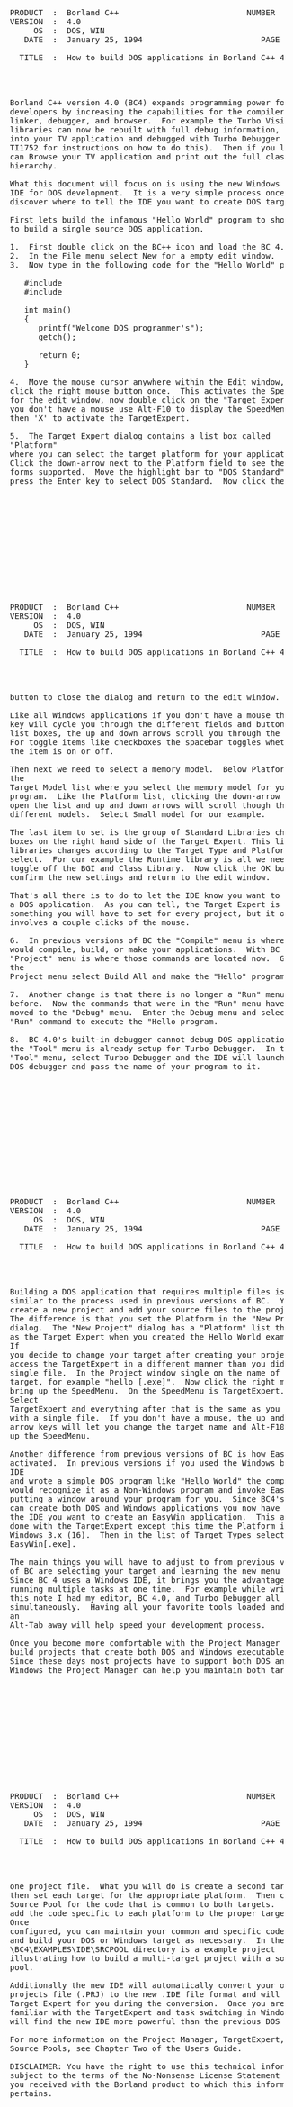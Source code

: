 <pre>






  PRODUCT  :  Borland C++                           NUMBER  :  1773
  VERSION  :  4.0
       OS  :  DOS, WIN
     DATE  :  January 25, 1994                         PAGE  :  1/4

    TITLE  :  How to build DOS applications in Borland C++ 4.0




  Borland C++ version 4.0 (BC4) expands programming power for DOS
  developers by increasing the capabilities for the compiler,
  linker, debugger, and browser.  For example the Turbo Vision
  libraries can now be rebuilt with full debug information, linked
  into your TV application and debugged with Turbo Debugger (see
  TI1752 for instructions on how to do this).  Then if you like you
  can Browse your TV application and print out the full class
  hierarchy.

  What this document will focus on is using the new Windows based
  IDE for DOS development.  It is a very simple process once you
  discover where to tell the IDE you want to create DOS targets.

  First lets build the infamous "Hello World" program to show how
  to build a single source DOS application.

  1.  First double click on the BC++ icon and load the BC 4.0 IDE.
  2.  In the File menu select New for a empty edit window.
  3.  Now type in the following code for the "Hello World" program.

     #include <stdio.h>
     #include <conio.h>

     int main()
     {
        printf("Welcome DOS programmer's");
        getch();

        return 0;
     }

  4.  Move the mouse cursor anywhere within the Edit window, and
  click the right mouse button once.  This activates the SpeedMenu
  for the edit window, now double click on the "Target Expert".  If
  you don't have a mouse use Alt-F10 to display the SpeedMenu
  then 'X' to activate the TargetExpert.

  5.  The Target Expert dialog contains a list box called
  "Platform"
  where you can select the target platform for your application.
  Click the down-arrow next to the Platform field to see the plat-
  forms supported.  Move the highlight bar to "DOS Standard" and
  press the Enter key to select DOS Standard.  Now click the OK













  PRODUCT  :  Borland C++                           NUMBER  :  1773
  VERSION  :  4.0
       OS  :  DOS, WIN
     DATE  :  January 25, 1994                         PAGE  :  2/4

    TITLE  :  How to build DOS applications in Borland C++ 4.0




  button to close the dialog and return to the edit window.

  Like all Windows applications if you don't have a mouse the tab
  key will cycle you through the different fields and buttons.  In
  list boxes, the up and down arrows scroll you through the list.
  For toggle items like checkboxes the spacebar toggles whether
  the item is on or off.

  Then next we need to select a memory model.  Below Platform is
  the
  Target Model list where you select the memory model for your
  program.  Like the Platform list, clicking the down-arrow will
  open the list and up and down arrows will scroll though the
  different models.  Select Small model for our example.

  The last item to set is the group of Standard Libraries check
  boxes on the right hand side of the Target Expert. This list of
  libraries changes according to the Target Type and Platform you
  select.  For our example the Runtime library is all we need.  So
  toggle off the BGI and Class Library.  Now click the OK button to
  confirm the new settings and return to the edit window.

  That's all there is to do to let the IDE know you want to create
  a DOS application.  As you can tell, the Target Expert is
  something you will have to set for every project, but it only
  involves a couple clicks of the mouse.

  6.  In previous versions of BC the "Compile" menu is where you
  would compile, build, or make your applications.  With BC 4.0 the
  "Project" menu is where those commands are located now.  Go to
  the
  Project menu select Build All and make the "Hello" program.

  7.  Another change is that there is no longer a "Run" menu as
  before.  Now the commands that were in the "Run" menu have been
  moved to the "Debug" menu.  Enter the Debug menu and select the
  "Run" command to execute the "Hello program.

  8.  BC 4.0's built-in debugger cannot debug DOS applications, but
  the "Tool" menu is already setup for Turbo Debugger.  In the
  "Tool" menu, select Turbo Debugger and the IDE will launch the
  DOS debugger and pass the name of your program to it.














  PRODUCT  :  Borland C++                           NUMBER  :  1773
  VERSION  :  4.0
       OS  :  DOS, WIN
     DATE  :  January 25, 1994                         PAGE  :  3/4

    TITLE  :  How to build DOS applications in Borland C++ 4.0




  Building a DOS application that requires multiple files is very
  similar to the process used in previous versions of BC.  You will
  create a new project and add your source files to the project.
  The difference is that you set the Platform in the "New Project"
  dialog.  The "New Project" dialog has a "Platform" list the same
  as the Target Expert when you created the Hello World example.
  If
  you decide to change your target after creating your project you
  access the TargetExpert in a different manner than you did for a
  single file.  In the Project window single on the name of the
  target, for example "hello [.exe]".  Now click the right mouse to
  bring up the SpeedMenu.  On the SpeedMenu is TargetExpert.
  Select
  TargetExpert and everything after that is the same as you did
  with a single file.  If you don't have a mouse, the up and down
  arrow keys will let you change the target name and Alt-F10 brings
  up the SpeedMenu.

  Another difference from previous versions of BC is how EasyWin is
  activated.  In previous versions if you used the Windows based
  IDE
  and wrote a simple DOS program like "Hello World" the compiler
  would recognize it as a Non-Windows program and invoke EasyWin
  putting a window around your program for you.  Since BC4's IDE
  can create both DOS and Windows applications you now have to tell
  the IDE you want to create an EasyWin application.  This again is
  done with the TargetExpert except this time the Platform is
  Windows 3.x (16).  Then in the list of Target Types select
  EasyWin[.exe].

  The main things you will have to adjust to from previous versions
  of BC are selecting your target and learning the new menu system.
  Since BC 4 uses a Windows IDE, it brings you the advantage of
  running multiple tasks at one time.  For example while writing
  this note I had my editor, BC 4.0, and Turbo Debugger all active
  simultaneously.  Having all your favorite tools loaded and just
  an
  Alt-Tab away will help speed your development process.

  Once you become more comfortable with the Project Manager you can
  build projects that create both DOS and Windows executables.
  Since these days most projects have to support both DOS and
  Windows the Project Manager can help you maintain both targets in













  PRODUCT  :  Borland C++                           NUMBER  :  1773
  VERSION  :  4.0
       OS  :  DOS, WIN
     DATE  :  January 25, 1994                         PAGE  :  4/4

    TITLE  :  How to build DOS applications in Borland C++ 4.0




  one project file.  What you will do is create a second target,
  then set each target for the appropriate platform.  Then create a
  Source Pool for the code that is common to both targets.  Finally
  add the code specific to each platform to the proper target.
  Once
  configured, you can maintain your common and specific code
  and build your DOS or Windows target as necessary.  In the
  \BC4\EXAMPLES\IDE\SRCPOOL directory is a example project
  illustrating how to build a multi-target project with a source
  pool.

  Additionally the new IDE will automatically convert your old
  projects file (.PRJ) to the new .IDE file format and will set the
  Target Expert for you during the conversion.  Once you are
  familiar with the TargetExpert and task switching in Windows you
  will find the new IDE more powerful than the previous DOS IDE.

  For more information on the Project Manager, TargetExpert, and
  Source Pools, see Chapter Two of the Users Guide.

  DISCLAIMER: You have the right to use this technical information
  subject to the terms of the No-Nonsense License Statement that
  you received with the Borland product to which this information
  pertains.

























</pre>
